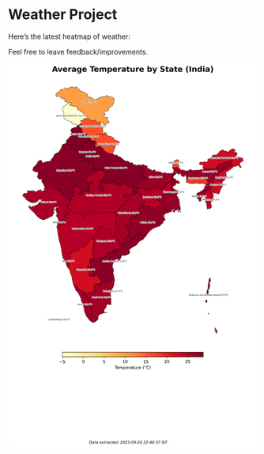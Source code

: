 # Weather Project

Here’s the latest heatmap of weather:

Feel free to leave feedback/improvements.

![India Heatmap](docs/assets/india_heatmap.png?v=CEE00F)
